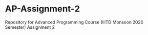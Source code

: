 # AP-Assignment-2
Repository for Advanced Programming Course (IIITD Monsoon 2020 Semester) Assignment 2
